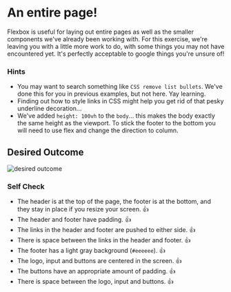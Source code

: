 # An entire page!

Flexbox is useful for laying out entire pages as well as the smaller components we've already been working with. For this exercise, we're leaving you with a little more work to do, with some things you may not have encountered yet. It's perfectly acceptable to google things you're unsure of!

### Hints
- You may want to search something like `CSS remove list bullets`.  We've done this for you in previous examples, but not here. Yay learning.
- Finding out how to style links in CSS might help you get rid of that pesky underline decoration...
- We've added `height: 100vh` to the `body`... this makes the body exactly the same height as the viewport. To stick the footer to the bottom you will need to use flex and change the direction to column.

## Desired Outcome
![desired outcome](./desired-outcome.png)

### Self Check

- The header is at the top of the page, the footer is at the bottom, and they stay in place if you resize your screen. 👍
- The header and footer have padding. 👍
- The links in the header and footer are pushed to either side. 👍
- There is space between the links in the header and footer. 👍
- The footer has a light gray background (`#eeeeee`). 👍
- The logo, input and buttons are centered in the screen. 👍
- The buttons have an appropriate amount of padding. 👍
- There is space between the logo, input and buttons. 👍
